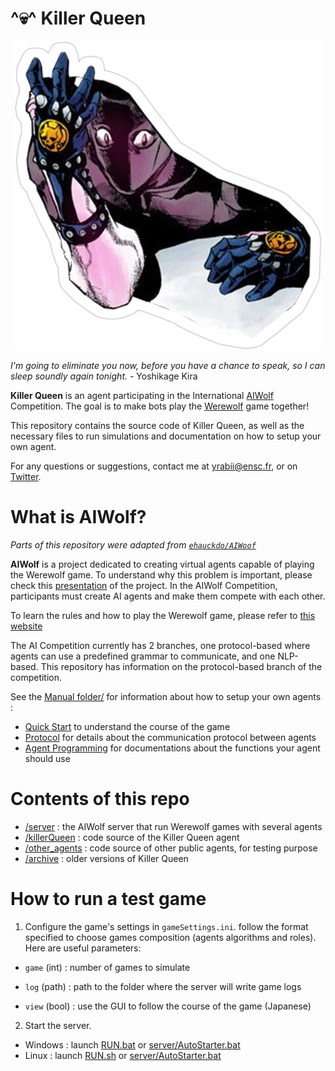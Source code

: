 # ^💀^ **Killer Queen**


<p align="center">
  <img src="docs/KQ-stand.png">
</p>

*I'm going to eliminate you now, before you have a chance to speak, so I can sleep soundly again tonight.* - Yoshikage Kira

**Killer Queen** is an agent participating in the International [AIWolf](http://aiwolf.org/en/introduction) Competition. The goal is to make bots play the [Werewolf](https://werewolf.chat/) game together!

This repository contains the source code of Killer Queen, as well as the necessary files to run simulations and documentation on how to setup your own agent.

For any questions or suggestions, contact me at [yrabii@ensc.fr](mailto:yrabii@ensc.fr), or on [Twitter](twitter.com/Pyrofoux).

# What is AIWolf?

*Parts of this repository were adapted from [`ehauckdo/AIWoof`](https://github.com/ehauckdo/AIWoof)*

**AIWolf** is a project dedicated to creating virtual agents capable of playing the Werewolf game. To understand why this problem is important, please check this [presentation](http://aiwolf.org/en/introduction) of the project. In the AIWolf Competition, participants must create AI agents and make them compete with each other.

To learn the rules and how to play the Werewolf game, please refer to [this
website](https://werewolf.chat/Main_Page)

The AI Competition currently has 2 branches, one protocol-based where agents can
use a predefined grammar to communicate, and one NLP-based. This repository has
information on the protocol-based branch of the competition.

See the [Manual folder/](docs/manual/) for information about how to setup your own agents :
- [Quick Start](docs/manual/QuickStart.md) to understand the course of the game
- [Protocol](docs/manual/Protocol.md) for details about the communication protocol between agents
- [Agent Programming](docs/manual/AgentProgramming.md) for documentations about the functions your agent should use

# Contents of this repo

- [/server](server) : the AIWolf server that run Werewolf games with several agents
- [/killerQueen](killerQueen) : code source of the Killer Queen agent
- [/other_agents](other_agents) : code source of other public agents, for testing purpose
- [/archive](archive) : older versions of Killer Queen

# How to run a test game

1. Configure the game's settings in `gameSettings.ini`. follow the format specified to choose games composition (agents algorithms and roles). Here are useful parameters:
  - `game` (int) : number of games to simulate

  - `log` (path) : path to the folder where the server will write game logs

  - `view` (bool) : use the GUI to follow the course of the game (Japanese)


2. Start the server.
* Windows : launch [RUN.bat](RUN.bat) or [server/AutoStarter.bat](server/AutoStarter.bat)
* Linux : launch [RUN.sh](RUN.sh) or [server/AutoStarter.bat](server/AutoStarter.bat)
